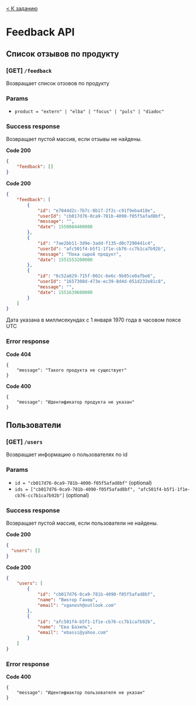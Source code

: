


[//]: # (Тыкни сюда и нажми Ctrl + Shift + V в vscode чтобы смотреть отформатированную версию)



[< К заданию](./README.md)

# Feedback API

## Список отзывов по продукту
### [GET] `/feedback`

Возвращает список отзовов по продукту
### Params
* `product = "extern" | "elba" | "focus" | "puls" | "diadoc"`

### Success response
Возвращает пустой массив, если отзывы не найдены.

**Code 200**
```json
{
    "feedback": []
}
```

**Code 200**
```json
{
    "feedback": [
        {
            "id": "e7044d2c-7b7c-8b17-2f2c-c91f9eba418e",
            "userId": "cb017d76-0ca9-781b-4090-f05f5afad8bf",
            "message": "",
            "date": 1550084400000
        },
        {
            "id": "7ae2bb11-3d9e-3add-f135-d0c7290441c4",
            "userId": "afc501f4-b5f1-1f1e-cb76-cc7b1ca7b92b",
            "message": "Пока сырой продукт",
            "date": 1551553200000
        },
        {
            "id": "6c52a829-715f-002c-6e6c-9b85ce0afbe6",
            "userId": "1657308d-473e-ec39-8d4d-051d232e81c8",
            "message": "",
            "date": 1551639600000
        }
    ]
}
```
Дата указана в миллисекундах с 1 января 1970 года в часовом поясе UTC
### Error response
**Code 404**
```
{
    "message": "Такого продукта не существует"
}
```
**Code 400**
```
{
    "message": "Идентификатор продукта не указан"
}
```

## Пользователи
### [GET] `/users`

Возвращает информацию о пользователях по id
### Params
* `id = "cb017d76-0ca9-781b-4090-f05f5afad8bf"` (optional)
* `ids = ["cb017d76-0ca9-781b-4090-f05f5afad8bf", "afc501f4-b5f1-1f1e-cb76-cc7b1ca7b92b"]` (optional)

### Success response
Возвращает пустой массив, если пользователи не найдены.

**Code 200**
```json
{
  "users": []
}
```
**Code 200**
```json
{
    "users": [
        {
            "id": "cb017d76-0ca9-781b-4090-f05f5afad8bf",
            "name": "Виктор Ганеш",
            "email": "vganesh@outlook.com"
        },
        {
            "id": "afc501f4-b5f1-1f1e-cb76-cc7b1ca7b92b",
            "name": "Ева Базиль",
            "email": "ebassi@yahoo.com"
        }
    ]
}
```
### Error response
**Code 400**
```
{
    "message": "Идентифиактор пользователя не указан"
}
```
